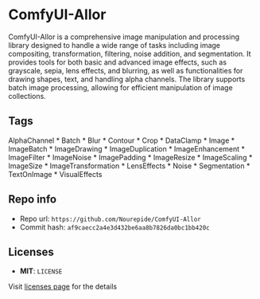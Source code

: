 # ComfyUI-Allor
ComfyUI-Allor is a comprehensive image manipulation and processing library designed to handle a wide range of tasks including image compositing, transformation, filtering, noise addition, and segmentation. It provides tools for both basic and advanced image effects, such as grayscale, sepia, lens effects, and blurring, as well as functionalities for drawing shapes, text, and handling alpha channels. The library supports batch image processing, allowing for efficient manipulation of image collections.

## Tags
AlphaChannel * Batch * Blur * Contour * Crop * DataClamp * Image * ImageBatch * ImageDrawing * ImageDuplication * ImageEnhancement * ImageFilter * ImageNoise * ImagePadding * ImageResize * ImageScaling * ImageSize * ImageTransformation * LensEffects * Noise * Segmentation * TextOnImage * VisualEffects

## Repo info
- Repo url: `https://github.com/Nourepide/ComfyUI-Allor`
- Commit hash: `af9caecc2a4e3d432be6aa8b7826da0bc1bb420c`

## Licenses
- **MIT**: `LICENSE`

Visit [licenses page](licenses.md) for the details
